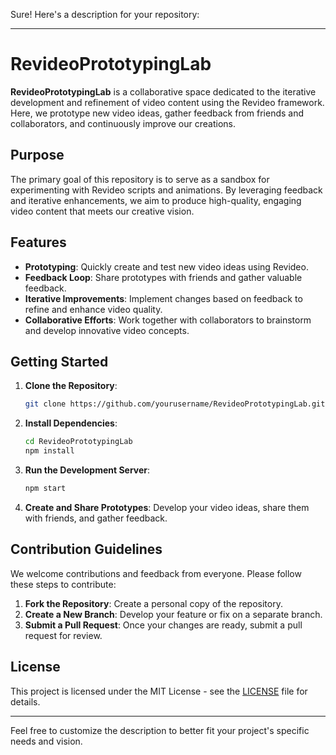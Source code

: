 Sure! Here's a description for your repository:

---

# RevideoPrototypingLab

**RevideoPrototypingLab** is a collaborative space dedicated to the iterative development and refinement of video content using the Revideo framework. Here, we prototype new video ideas, gather feedback from friends and collaborators, and continuously improve our creations.

## Purpose

The primary goal of this repository is to serve as a sandbox for experimenting with Revideo scripts and animations. By leveraging feedback and iterative enhancements, we aim to produce high-quality, engaging video content that meets our creative vision.

## Features

- **Prototyping**: Quickly create and test new video ideas using Revideo.
- **Feedback Loop**: Share prototypes with friends and gather valuable feedback.
- **Iterative Improvements**: Implement changes based on feedback to refine and enhance video quality.
- **Collaborative Efforts**: Work together with collaborators to brainstorm and develop innovative video concepts.

## Getting Started

1. **Clone the Repository**:
   ```bash
   git clone https://github.com/yourusername/RevideoPrototypingLab.git
   ```

2. **Install Dependencies**:
   ```bash
   cd RevideoPrototypingLab
   npm install
   ```

3. **Run the Development Server**:
   ```bash
   npm start
   ```

4. **Create and Share Prototypes**: Develop your video ideas, share them with friends, and gather feedback.

## Contribution Guidelines

We welcome contributions and feedback from everyone. Please follow these steps to contribute:

1. **Fork the Repository**: Create a personal copy of the repository.
2. **Create a New Branch**: Develop your feature or fix on a separate branch.
3. **Submit a Pull Request**: Once your changes are ready, submit a pull request for review.

## License

This project is licensed under the MIT License - see the [LICENSE](LICENSE) file for details.

---

Feel free to customize the description to better fit your project's specific needs and vision.
